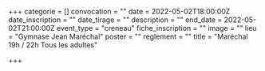 +++
categorie = []
convocation = ""
date = 2022-05-02T18:00:00Z
date_inscription = ""
date_tirage = ""
description = ""
end_date = 2022-05-02T21:00:00Z
event_type = "creneau"
fiche_inscription = ""
image = ""
lieu = "Gymnase Jean Maréchal"
poster = ""
reglement = ""
title = "Maréchal 19h / 22h Tous les adultes"

+++
